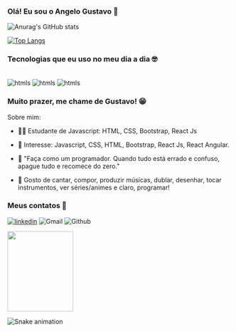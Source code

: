 ### Olá! Eu sou o Angelo Gustavo 🤙 


![Anurag's GitHub stats](https://github-readme-stats.vercel.app/api?username=SouAngelo&show_icons=true&theme=dracula)

[![Top Langs](https://github-readme-stats.vercel.app/api/top-langs/?username=SouAngelo)](https://github.com/anuraghazra/github-readme-stats)

### Tecnologias que eu uso no meu dia a dia 🤓

<div style='display: inline-block'><br/>
<img align='center' alt='htmls' src='https://img.shields.io/badge/HTML5-E34F26?style=for-the-badge&logo=html5&logoColor=white'>
<img align='center' alt='htmls' src='https://img.shields.io/badge/CSS3-1572B6?style=for-the-badge&logo=css3&logoColor=white'>
<img align='center' alt='htmls' src='https://img.shields.io/badge/JavaScript-F7DF1E?style=for-the-badge&logo=javascript&logoColor=black'>
</div><br/>

### Muito prazer, me chame de Gustavo! 😁

Sobre mim:

- 👨‍🎓
Estudante de Javascript: HTML, CSS, Bootstrap, React Js

- 🔰 Interesse: Javascript, CSS, HTML, Bootstrap, React Js, React Angular. 

- 🤖 "Faça como um programador. Quando tudo está errado e confuso, apague tudo e recomece do zero."

- 🎵 Gosto de cantar, compor, produzir músicas, dublar, desenhar, tocar instrumentos, ver séries/animes e claro, programar! 

### Meus contatos 📱 <br/>
<a href="www.linkedin.com/in/souangelogustavo">![linkedin](https://img.shields.io/badge/LinkedIn-0077B5?style=for-the-badge&logo=linkedin&logoColor=white)</a>
![Gmail](https://img.shields.io/badge/Gmail-D14836?style=for-the-badge&logo=gmail&logoColor=white (https://gmail.com/angelotj43@gmail.com))
![Github](https://img.shields.io/badge/GitHub-100000?style=for-the-badge&logo=github&logoColor=white (https://github.com/SouAngelo))

<img align="center" width="148" height="180" src="https://media1.tenor.com/images/68e8337fb4eb7e40645d832c64762a8b/tenor.gif?itemid=19443613">
</div>
 <br>

 
 
  ![Snake animation](https://github.com/SouAngelo/SouAngelo/blob/output/github-contribution-grid-snake.svg)
 
</div>

